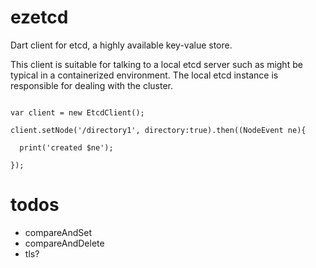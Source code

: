 ezetcd
======

Dart client for etcd, a highly available key-value store.

This client is suitable for talking to a local etcd server such as might be typical in a containerized environment.  The local etcd instance
is responsible for dealing with the cluster.


```

var client = new EtcdClient();

client.setNode('/directory1', directory:true).then((NodeEvent ne){

  print('created $ne');

});

```


todos
=======

 * compareAndSet
 * compareAndDelete
 * tls?
 
